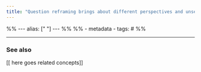 ```yaml
---
title: "Question reframing brings about different perspectives and unseen solutions."
---
```

%% ---
alias: [" "]
--- %%
%% - metadata
	- tags: #
%%



-------------
### See also
[[ here goes related concepts]]
